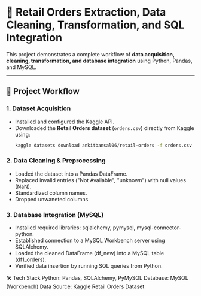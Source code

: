 # 🛒 Retail Orders Extraction, Data Cleaning, Transformation, and SQL Integration  

This project demonstrates a complete workflow of **data acquisition, cleaning, transformation, and database integration** using Python, Pandas, and MySQL.  

---

## 📂 Project Workflow  

### 1. Dataset Acquisition  
- Installed and configured the Kaggle API.  
- Downloaded the **Retail Orders dataset** (`orders.csv`) directly from Kaggle using:  
  ```bash
  kaggle datasets download ankitbansal06/retail-orders -f orders.csv

### 2. Data Cleaning & Preprocessing
- Loaded the dataset into a Pandas DataFrame.
- Replaced invalid entries ("Not Available", "unknown") with null values (NaN).
- Standardized column names.
- Dropped unwaneted columns

### 3. Database Integration (MySQL)
- Installed required libraries: sqlalchemy, pymysql, mysql-connector-python.
- Established connection to a MySQL Workbench server using SQLAlchemy.
- Loaded the cleaned DataFrame (df_new) into a MySQL table (df1_orders).
- Verified data insertion by running SQL queries from Python.

🛠️ Tech Stack
Python: Pandas, SQLAlchemy, PyMySQL
Database: MySQL (Workbench)
Data Source: Kaggle Retail Orders Dataset
